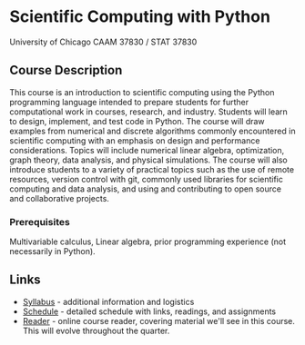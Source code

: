 # Scientific Computing with Python

University of Chicago CAAM 37830 / STAT 37830

## Course Description

This course is an introduction to scientific computing using the Python programming language intended to prepare students for further computational work in courses, research, and industry.  Students will learn to design, implement, and test code in Python.  The course will draw examples from numerical and discrete algorithms commonly encountered in scientific computing with an emphasis on design and performance considerations.  Topics will include numerical linear algebra, optimization, graph theory, data analysis, and physical simulations.  The course will also introduce students to a variety of practical topics such as the use of remote resources, version control with git, commonly used libraries for scientific computing and data analysis, and using and contributing to open source and collaborative projects.

### Prerequisites
Multivariable calculus, Linear algebra, prior programming experience (not necessarily in Python).

## Links

* [Syllabus](syllabus.md) - additional information and logistics
* [Schedule](schedule.md) - detailed schedule with links, readings, and assignments
* [Reader](https://caam37830.github.io/book) - online course reader, covering material we'll see in this course.  This will evolve throughout the quarter.
